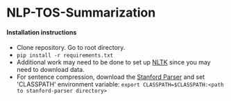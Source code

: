 # NLP-TOS-Summarization

#### Installation instructions

- Clone repository. Go to root directory.
- ```pip install -r requirements.txt```
- Additional work may need to be done to set up [NLTK](https://www.nltk.org/install.html) since you may need to download data.
- For sentence compression, download the [Stanford Parser](https://nlp.stanford.edu/software/lex-parser.shtml)
and set 'CLASSPATH' environment variable: ```export CLASSPATH=$CLASSPATH:<path to stanford-parser directory>```
